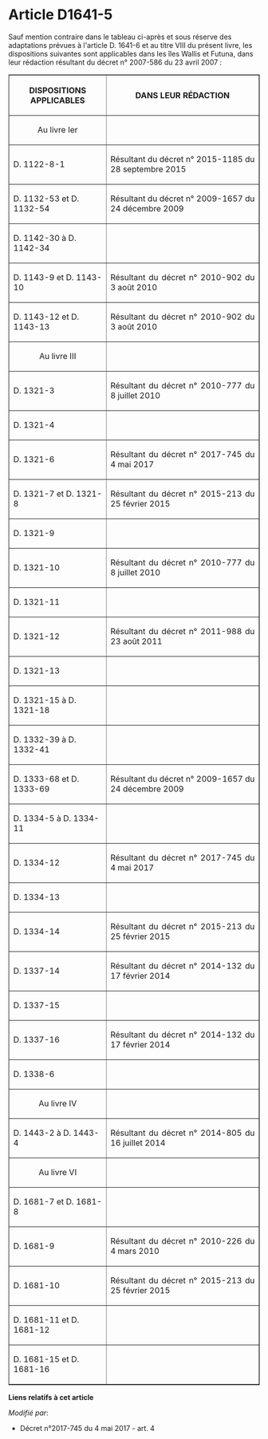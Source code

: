 # Article D1641-5

Sauf mention contraire dans le tableau ci-après et sous réserve des adaptations prévues à l'article D. 1641-6 et au titre
VIII du présent livre, les dispositions suivantes sont applicables dans les îles Wallis et Futuna, dans leur rédaction
résultant du décret n° 2007-586 du 23 avril 2007 :

<table border="1">
    <tbody>
      <tr>
        <th>

DISPOSITIONS APPLICABLES</th>
        <th>

DANS LEUR RÉDACTION</th>
      </tr>
      <tr>
        <td align="center">

Au livre Ier</td>
        <td align="left">
      </td></tr>
      <tr>
        <td align="left">

D. 1122-8-1</td>
        <td align="justify">

Résultant du décret n° 2015-1185 du 28 septembre 2015 </td>
      </tr>
      <tr>
        <td align="left">

D. 1132-53 et D. 1132-54</td>
        <td align="justify">

Résultant du décret n° 2009-1657 du 24 décembre 2009 </td>
      </tr>
      <tr>
        <td align="left">

D. 1142-30 à D. 1142-34</td>
        <td align="justify">
      </td></tr>
      <tr>
        <td align="left">

D. 1143-9 et D. 1143-10</td>
        <td align="justify">

Résultant du décret n° 2010-902 du 3 août 2010 </td>
      </tr>
      <tr>
        <td align="left">

D. 1143-12 et D. 1143-13</td>
        <td align="justify">

Résultant du décret n° 2010-902 du 3 août 2010 </td>
      </tr>
      <tr>
        <td align="center">

Au livre III</td>
        <td align="justify">
      </td></tr>
      <tr>
        <td align="left">

D. 1321-3</td>
        <td align="justify">

Résultant du décret n° 2010-777 du 8 juillet 2010 </td>
      </tr>
      <tr>
        <td align="left">

D. 1321-4</td>
        <td align="justify">
      </td></tr>
      <tr>
        <td align="left">

D. 1321-6</td>
        <td align="justify">

Résultant du décret n° 2017-745 du 4 mai 2017 </td>
      </tr>
      <tr>
        <td align="left">

D. 1321-7 et D. 1321-8</td>
        <td align="justify">

Résultant du décret n° 2015-213 du 25 février 2015 </td>
      </tr>
      <tr>
        <td align="left">

D. 1321-9</td>
        <td align="justify">
      </td></tr>
      <tr>
        <td align="left">

D. 1321-10</td>
        <td align="justify">

Résultant du décret n° 2010-777 du 8 juillet 2010 </td>
      </tr>
      <tr>
        <td align="left">

D. 1321-11</td>
        <td align="justify">
      </td></tr>
      <tr>
        <td align="left">

D. 1321-12</td>
        <td align="justify">

Résultant du décret n° 2011-988 du 23 août 2011 </td>
      </tr>
      <tr>
        <td align="left">

D. 1321-13</td>
        <td align="justify">
      </td></tr>
      <tr>
        <td align="left">

D. 1321-15 à D. 1321-18</td>
        <td align="justify">
      </td></tr>
      <tr>
        <td align="left">

D. 1332-39 à D. 1332-41</td>
        <td align="justify">
      </td></tr>
      <tr>
        <td align="left">

D. 1333-68 et D. 1333-69</td>
        <td align="justify">

Résultant du décret n° 2009-1657 du 24 décembre 2009 </td>
      </tr>
      <tr>
        <td align="left">

D. 1334-5 à D. 1334-11</td>
        <td align="justify">
      </td></tr>
      <tr>
        <td align="left">

D. 1334-12</td>
        <td align="justify">

Résultant du décret n° 2017-745 du 4 mai 2017 </td>
      </tr>
      <tr>
        <td align="left">

D. 1334-13</td>
        <td align="justify">
      </td></tr>
      <tr>
        <td align="left">

D. 1334-14</td>
        <td align="justify">

Résultant du décret n° 2015-213 du 25 février 2015 </td>
      </tr>
      <tr>
        <td align="left">

D. 1337-14</td>
        <td align="justify">

Résultant du décret n° 2014-132 du 17 février 2014 </td>
      </tr>
      <tr>
        <td align="left">

D. 1337-15</td>
        <td align="justify">
      </td></tr>
      <tr>
        <td align="left">

D. 1337-16</td>
        <td align="justify">

Résultant du décret n° 2014-132 du 17 février 2014 </td>
      </tr>
      <tr>
        <td align="left">

D. 1338-6</td>
        <td align="justify">
      </td></tr>
      <tr>
        <td align="center">

Au livre IV</td>
        <td align="justify">
      </td></tr>
      <tr>
        <td align="left">

D. 1443-2 à D. 1443-4</td>
        <td align="justify">

Résultant du décret n° 2014-805 du 16 juillet 2014 </td>
      </tr>
      <tr>
        <td align="center">

Au livre VI</td>
        <td align="justify">
      </td></tr>
      <tr>
        <td align="left">

D. 1681-7 et D. 1681-8</td>
        <td align="justify">
      </td></tr>
      <tr>
        <td align="left">

D. 1681-9</td>
        <td align="justify">

Résultant du décret n° 2010-226 du 4 mars 2010 </td>
      </tr>
      <tr>
        <td align="left">

D. 1681-10</td>
        <td align="justify">

Résultant du décret n° 2015-213 du 25 février 2015 </td>
      </tr>
      <tr>
        <td align="left">

D. 1681-11 et D. 1681-12</td>
        <td align="justify">
      </td></tr>
      <tr>
        <td align="left">

D. 1681-15 et D. 1681-16

</td>
        <td align="justify">
      </td></tr>
    </tbody>
  </table>

**Liens relatifs à cet article**

_Modifié par_:

  - Décret n°2017-745 du 4 mai 2017 - art. 4
